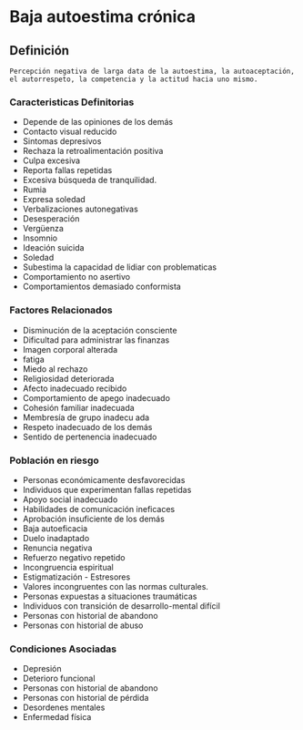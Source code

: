 # Baja autoestima crónica
## Definición
	Percepción negativa de larga data de la autoestima, la autoaceptación, el autorrespeto, la competencia y la actitud hacia uno mismo.

### Caracteristicas Definitorias
- Depende de las opiniones de los 
demás  
- Contacto visual reducido  
- Sintomas depresivos  
- Rechaza la retroalimentación 
positiva  
- Culpa excesiva  
- Reporta fallas repetidas  
- Excesiva búsqueda de tranquilidad.  
- Rumia  
- Expresa soledad  
- Verbalizaciones autonegativas  
- Desesperación  
- Vergüenza  
- Insomnio
- Ideación suicida  
- Soledad  
- Subestima la capacidad de lidiar con problematicas
- Comportamiento no asertivo   
- Comportamientos demasiado conformista

### Factores Relacionados
- Disminución de la aceptación 
consciente   
- Dificultad para administrar las 
finanzas   
- Imagen corporal alterada   
- fatiga   
- Miedo al rechazo   
- Religiosidad deteriorada   
- Afecto inadecuado recibido   
- Comportamiento de apego 
inadecuado   
- Cohesión familiar inadecuada   
- Membresía de grupo inadecu ada  
- Respeto inadecuado de los 
demás   
- Sentido de pertenencia 
inadecuado

### Población en riesgo
- Personas económicamente 
desfavorecidas   
- Individuos que 
experimentan fallas 
repetidas  
- Apoyo social inadecuado   
- Habilidades de comunicación ineficaces   
- Aprobación insuficiente de los demás   
- Baja autoeficacia   
- Duelo inadaptado   
- Renuncia negativa   
- Refuerzo negativo repetido   
- Incongruencia espiritual   
- Estigmatización   - Estresores   
- Valores incongruentes con las 
normas culturales.
- Personas expuestas a 
situaciones traumáticas   
- Individuos con transición de 
desarrollo-mental difícil  
- Personas con historial de 
abandono   
- Personas con historial de abuso

### Condiciones Asociadas
- Depresión   
- Deterioro funcional   
- Personas con historial de 
abandono   
- Personas con historial de pérdida  
- Desordenes mentales   
- Enfermedad física   
 
 
 
 
 
 
 
 


